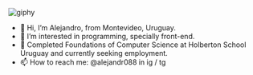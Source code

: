![giphy](https://github.com/alejandr088/alejandr088/assets/124618127/280360d3-be85-4aac-a4e0-2e4bcdb9e295)

- 👋 Hi, I’m Alejandro, from Montevideo, Uruguay.
- 👀 I’m interested in programming, specially front-end.
- 🌱 Completed Foundations of Computer Science at Holberton School Uruguay and currently seeking employment.
- 📫 How to reach me: @alejandr088 in ig / tg



<!---
alejandr088/alejandr088 is a ✨ special ✨ repository because its `README.md` (this file) appears on your GitHub profile.
You can click the Preview link to take a look at your changes.

\____________________/
__/__|__________|__\__
/⭕️⭕️__________⭕️⭕\
|__/___GTR - R34___\__|
\©️©️_/_|___|_\_©️©️/
--->

